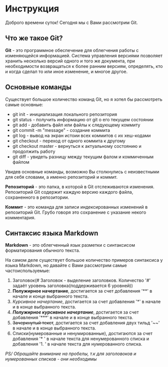 # Инструкция
Доброго времени суток! Сегодня мы с Вами рассмотрим Git.

## Что же такое Git?

**Git** - это программное обеспечение для облегчения работы с изменяющейся информацией. Система управления версиями позволяет хранить несколько версий одного и того же документа, при необходимости возвращаться к более ранним версиям, определять, кто и когда сделал то или иное изменение, и многое другое.

## Основные команды
Существует большое количество команд Git, но я хотел бы рассмотреть самые основные:
* git init - инициализация локального репозитория
* git status - получить информацию от git о его текущем состоянии
* git add - добавить файл или файлы к следующему коммиту
* git commit -m "message" - создание коммита
* git log - вывод на экран истоии всех коммитов с их хеш-кодами
* git checkout - переход от одного коммита к другому
* git checkout master - вернуться к актуальному состоянию и продолжить работу
* git diff - увидеть разницу между текущим фалом и коммиченным файлом

Увидев основные команды, возможно Вы столкнулись с неизвестными для себя словами, а именно репозиторий и коммит.

**Репозиторий** - это папка, в которой в Git отслеживаются изменения. Репозиторий Git содержит каждую версию каждого файла, сохраненного в репозитории.

**Коммит** - это команда для записи индексированных изменений в репозиторий Git. Грубо говоря это сохранение с указание некого комментария.

## Синтаксис языка Markdown
**Markdown** - это облегченный язык разметки с синтаксисом форматирования обычного текста.

На самом деле существует большое количество примеров синтаксиса у языка Markdown, но давайте с Вами рассмотрим самые частоиспользуемые:
1. Заголовок(# Заголовок - выделение заголовков. Количество '#' задаёт уровень заголовка(поддерживается 6 уровней))
2. **Полужирное начертание**, достигается за счет добавления '**' в начале и конце выбранного текста.
3. *Курсивное начертание*, достигается за счет добавления '*' в начале и в конце выбранного текста.
4. ***Полужирное курсивное начертание***, достигается за счет добавления '***' в начале и в конце выбранного текста.
5. ~~Зачеркнутый текст~~, достигается за счет добавления двух тильд '~~' в начале и в конце выбранного текста.
6. Списки(нумерованные и ненумированные), достигаются за счет добавления '* ' в начале текста для ненумерованного списка и добавления '1. ' в начале текста для нумерованного списка.

*PS/ Обращайте внимание на пробелы, т.к для заголовоков и нумерованных списков - они необходимы*

